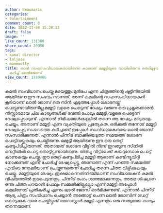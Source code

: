 ```yaml
---
author: Beaumaris
categories:
- Entertainment
comment_count: 0
date: 2022-11-08 15:39:13
draft: false
image: ''
like_count: 131380
share_count: 20950
tags:
- kamal director
- laljose
- mammootty
title: താൻ സഹസംവിധായകനായിരുന്ന കാലത്ത് മമ്മൂട്ടിയുടെ വായിലിരുന്ന തെറിമുഴുവൻ കേട്ടതിനെ
  കുറിച്ച് ലാൽജോസ്
view_count: 1780486
---
```


കമൽ സംവിധാനം ചെയ്ത മഴയത്തും മുൻപേ എന്ന ചിത്രത്തിന്റെ ഷൂട്ടിനിടയിൽ ആയിരുന്നു ഈ സംഭവം നടന്നത്. അന്ന് കമലിന്റെ സഹസംവിധായകൻ കൂടിയാണ് ലാൽ ജോസ് ഒരു സീൻ എടുത്തപ്പോൾ ശോഭനയ്ക്ക് പൊട്ടുണ്ടായിരുന്നില്ല.മമ്മൂട്ടി വളരെ പെട്ടെന്ന് ദേഷ്യം വരുന്ന ഒരു പ്രകൃതക്കാരൻ. നിസ്സാരമായ ചില കാര്യങ്ങൾക്ക് വേണ്ടി പോലും മമ്മൂട്ടി വളരെ പെട്ടെന്ന് ദേഷ്യപ്പെടാറുണ്ട്. എന്നാൽ നിമിഷങ്ങൾക്കുള്ളിൽ തന്നെ ആ ദേഷ്യം മാറുകയും ചെയ്യും. അതാണ് മമ്മൂട്ടി എന്ന വ്യക്തിയുടെ പ്രത്യേകത. ഒരിക്കൽ തന്നോട് മമ്മൂട്ടി ദേഷ്യപ്പെട്ട സംഭവത്തെ കുറിച്ചാണ് ഇപ്പോൾ സംവിധായകനായ ലാൽ ജോസ് സംസാരിക്കുന്നത്. എന്നാൽ പിന്നീട് ബാക്കിയെടുത്ത സമയത്ത് ശോഭന പൊട്ടിവയ്ക്കുകയും ചെയ്തിരുന്നു. മമ്മൂട്ടി ആയിരുന്നു ഈ ഒരു തെറ്റ് കണ്ടുപിടിച്ചിരുന്നത്. അതായത് ശോഭന വീട്ടിൽ നിന്ന് ഇറങ്ങുന്ന സീനിൽ നെറ്റിയിൽ പൊട്ടു തൊട്ടിട്ടുണ്ടായിരുന്നു. തിരിച്ചു വീട്ടിലേക്ക് കയറുമ്പോൾ പൊട്ട് കാണുകയും ചെയ്തു. ഈ തെറ്റ് കണ്ടുപിടിച്ച മമ്മൂട്ടി ആരാണ് കണ്ടിന്യൂവിറ്റി നോക്കുന്നത് എന്ന് ചോദിച്ച് ദേഷ്യപ്പെട്ടു, ഞാനാണ് എന്ന് പറഞ്ഞ സമയത്ത് എവിടെ നോക്കിയാണ് ചെയ്യുന്നതെന്ന് ചോദിച്ചു തന്നെ ചീത്ത വിളിക്കുകയും ചെയ്തു. മമ്മൂട്ടിയുടെ ദേഷ്യം രൂക്ഷമാകുന്നതിനിടയിലാണ് സംവിധായകൻ കമൽ വിഷയത്തിൽ ഇടപെടുന്നതും, പിന്നീട് രംഗം ശാന്തമാക്കുന്നതും. അരുമ ശിഷ്യനെ ഒന്നു ചീത്ത പറയാൻ പോലും സമ്മതിക്കില്ലല്ലോ എന്ന് മമ്മൂട്ടി അപ്പോൾ കമലിനോട് പ്രതികരിച്ചു എന്നും ലാൽ ജോസ് ഓർമിക്കുന്നുണ്ട്. എന്നാൽ പിന്നീട് ആദ്യ ചിത്രം സംവിധാനം ചെയ്യാൻ അങ്ങോട്ട് ചെന്ന ലാൽ ജോസിന് ഡേറ്റ് കൊടുക്കുക വരെ ചെയ്തിട്ടുണ്ട് മെഗാസ്റ്റാർ മമ്മൂട്ടി എന്നതും ഒരു സത്യമായ കാര്യം തന്നെയാണ്. &nbsp; &nbsp;